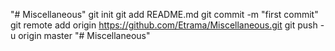 "# Miscellaneous"  git init git add README.md git commit -m "first commit" git remote add origin https://github.com/Etrama/Miscellaneous.git git push -u origin master
"# Miscellaneous" 
